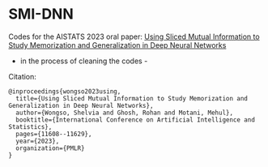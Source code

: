 # SMI-DNN

Codes for the AISTATS 2023 oral paper: [Using Sliced Mutual Information to Study Memorization and Generalization in Deep Neural Networks](https://proceedings.mlr.press/v206/wongso23a/wongso23a.pdf)

- in the process of cleaning the codes - 

Citation:
```
@inproceedings{wongso2023using,
  title={Using Sliced Mutual Information to Study Memorization and Generalization in Deep Neural Networks},
  author={Wongso, Shelvia and Ghosh, Rohan and Motani, Mehul},
  booktitle={International Conference on Artificial Intelligence and Statistics},
  pages={11608--11629},
  year={2023},
  organization={PMLR}
}
```
